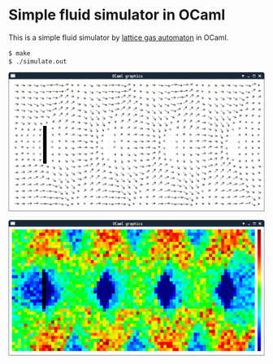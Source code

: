 Simple fluid simulator in OCaml
=============================

This is a simple fluid simulator by
[lattice gas automaton](https://en.wikipedia.org/wiki/Lattice_gas_automaton)
in OCaml.

```
$ make
$ ./simulate.out
```

![arrowmap](screenshot1.png)

![colormap](screenshot2.png)
